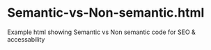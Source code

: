 # Semantic-vs-Non-semantic.html
Example html showing Semantic vs Non semantic code for SEO &amp; accessability
